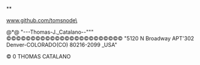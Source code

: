 *\*

www.github.com/tomsnode\

@*@
"---Thomas-J._Catalano--"""
©©©©©©©©©©©©©©©©©©©©©©©©
"5120 N Broadway APT'302
Denver-COLORADO(CO) 80216-2099 _USA"


© 0 THOMAS CATALANO






































































































